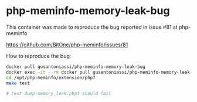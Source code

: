 # php-meminfo-memory-leak-bug
This container was made to reproduce the bug reported in issue #81 at php-meminfo

https://github.com/BitOne/php-meminfo/issues/81

How to reproduce the bug:

```bash
docker pull gusantoniassi/php-meminfo-memory-leak-bug
docker exec -it --rm docker pull gusantoniassi/php-meminfo-memory-leak-bug bash
cd /opt/php-meminfo/extension/php7
make test

# test dump-memory_leak.phpt should fail
```
